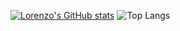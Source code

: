 
[![Lorenzo's GitHub stats](https://github-readme-stats.vercel.app/api?username=lorenzoc25&&bg_color=30,5307a8,0757a8&title_color=82c1ff&text_color=bfdfff&hide_border=true&show_icons=true&&hide_rank=true&line_height=20)](https://github.com/anuraghazra/github-readme-stats) 
![Top Langs](https://github-readme-stats.vercel.app/api/top-langs/?username=lorenzoc25&layout=compact&card_width=248&langs_count=6)


<!-- **lorenzoc25/lorenzoc25** is a ✨ _special_ ✨ repository because its `README.md` (this file) appears on your GitHub profile. 


Here are some ideas to get you started:

- 🔭 I’m currently working on ...
- 🌱 I’m currently learning ...
- 👯 I’m looking to collaborate on ...
- 🤔 I’m looking for help with ...
- 💬 Ask me about ...
- 📫 How to reach me: ...
- 😄 Pronouns: ...
- ⚡ Fun fact: ...
-->
